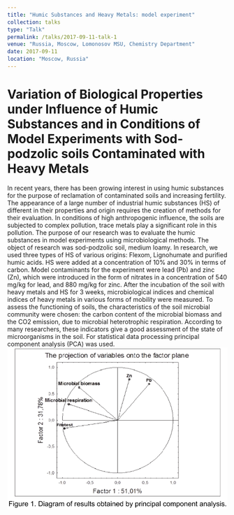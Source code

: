 ```yaml
---
title: "Humic Substances and Heavy Metals: model experiment"
collection: talks
type: "Talk"
permalink: /talks/2017-09-11-talk-1
venue: "Russia, Moscow, Lomonosov MSU, Chemistry Department"
date: 2017-09-11
location: "Moscow, Russia"
---
```

 Variation of Biological Properties under Influence of Humic Substances and in Conditions of Model Experiments with Sod-podzolic soils Contaminated with Heavy Metals
=====
In recent years, there has been growing interest in using humic substances for the
purpose of reclamation of contaminated soils and increasing fertility. The appearance of
a large number of industrial humic substances (HS) of different in their properties and
origin requires the creation of methods for their evaluation. In conditions of high
anthropogenic influence, the soils are subjected to complex pollution, trace metals play a
significant role in this pollution.
The purpose of our research was to evaluate the humic substances in model
experiments using microbiological methods. The object of research was sod-podzolic soil,
medium loamy. In research, we used three types of HS of various origins: Flexom,
Lignohumate and purified humic acids. HS were added at a concentration of 10% and 30%
in terms of carbon. Model contaminants for the experiment were lead (Pb) and zinc (Zn),
which were introduced in the form of nitrates in a concentration of 540 mg/kg for lead, and
880 mg/kg for zinc.
After the incubation of the soil with heavy metals and HS for 3 weeks, microbiological
indices and chemical indices of heavy metals in various forms of mobility were measured.
To assess the functioning of soils, the characteristics of the soil microbial community were
chosen: the carbon content of the microbial biomass and the CO2 emission, due to
microbial heterotrophic respiration. According to many researchers, these indicators give a
good assessment of the state of microorganisms in the soil. For statistical data processing
principal component analysis (PCA) was used.
![PCA_humic_acid](/images/PCA_HA.png)